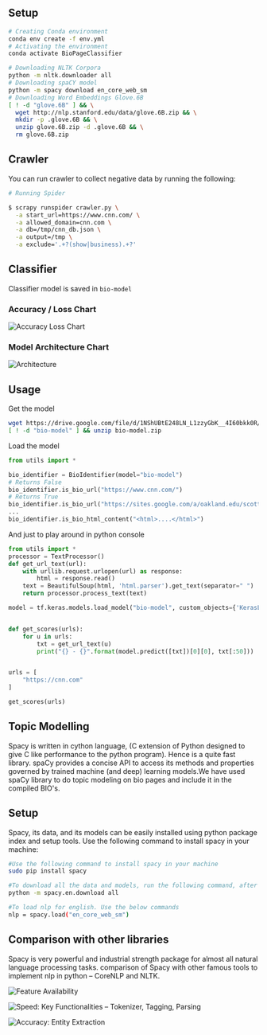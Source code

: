 ## Setup
```bash
# Creating Conda environment
conda env create -f env.yml
# Activating the environment
conda activate BioPageClassifier

# Downloading NLTK Corpora
python -m nltk.downloader all
# Downloading spaCY model
python -m spacy download en_core_web_sm
# Downloading Word Embeddings Glove.6B
[ ! -d "glove.6B" ] && \
  wget http://nlp.stanford.edu/data/glove.6B.zip && \
  mkdir -p .glove.6B && \
  unzip glove.6B.zip -d .glove.6B && \
  rm glove.6B.zip
```

## Crawler
You can run crawler to collect negative data by running the following:
```bash
# Running Spider

$ scrapy runspider crawler.py \
  -a start_url=https://www.cnn.com/ \
  -a allowed_domain=cnn.com \
  -a db=/tmp/cnn_db.json \
  -a output=/tmp \
  -a exclude='.+?(show|business).+?'
```

## Classifier
Classifier model is saved in `bio-model`
### Accuracy / Loss Chart
![Accuracy Loss Chart](bio-model-history-plot.png)
### Model Architecture Chart
![Architecture](bio-model-arch-plot.png)

## Usage
Get the model
```bash
wget https://drive.google.com/file/d/1NShUBtE248LN_L1zzyGbK__4I60bkk0R/view?usp=sharing
[ ! -d "bio-model" ] && unzip bio-model.zip 
```

Load the model
```python
from utils import *

bio_identifier = BioIdentifier(model="bio-model")
# Returns False
bio_identifier.is_bio_url("https://www.cnn.com/")
# Returns True
bio_identifier.is_bio_url("https://sites.google.com/a/oakland.edu/scottcrabill/Home")
...
bio_identifier.is_bio_html_content("<html>....</html>")
```

And just to play around in python console
```python
from utils import *
processor = TextProcessor()
def get_url_text(url):
    with urllib.request.urlopen(url) as response:
        html = response.read()
    text = BeautifulSoup(html, 'html.parser').get_text(separator=" ")
    return processor.process_text(text)

model = tf.keras.models.load_model("bio-model", custom_objects={'KerasLayer': hub.KerasLayer})


def get_scores(urls):
	for u in urls:
		txt = get_url_text(u)
		print("{} - {}".format(model.predict([txt])[0][0], txt[:50]))


urls = [
    "https://cnn.com"
]

get_scores(urls)
```



## Topic Modelling

Spacy is written in cython language, (C extension of Python designed to give C like performance to the python program). Hence is a quite fast library. spaCy provides a concise API to access its methods and properties governed by trained machine (and deep) learning models.We have used spaCy library to do topic modeling on bio pages and include it in the compiled BIO's.

## Setup

Spacy, its data, and its models can be easily installed using python package index and setup tools. Use the following command to install spacy in your machine:
```bash
#Use the following command to install spacy in your machine
sudo pip install spacy

#To download all the data and models, run the following command, after the installation:
python -m spacy.en.download all

#To load nlp for english. Use the below commands
nlp = spacy.load("en_core_web_sm")
```

## Comparison with other libraries
Spacy is very powerful and industrial strength package for almost all natural language processing tasks.
comparison of Spacy with other famous tools to implement nlp in python – CoreNLP and NLTK.

![Feature Availability](Comparison.PNG)

![Speed: Key Functionalities – Tokenizer, Tagging, Parsing](Speed.PNG)

![Accuracy: Entity Extraction](Accuracy.PNG)

